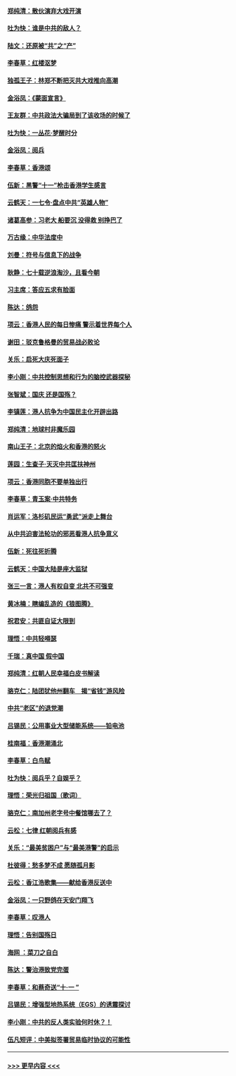 #### [郑纯清：散伙演弃大戏开演](../pages/nsc993/n11570826.md?t=10052356) 
#### [吐为快：谁是中共的敌人？](../pages/nsc993/n11570817.md?t=10052356) 
#### [陆文：还原被“共”之“产”](../pages/nsc993/n11570798.md?t=10052356) 
#### [李春草：红楼沤梦](../pages/nsc993/n11569673.md?t=10052356) 
#### [独孤王子：林郑不断把灭共大戏推向高潮](../pages/nsc993/n11569381.md?t=10052356) 
#### [金浴凤：《蒙面宣言》](../pages/nsc993/n11569368.md?t=10052356) 
#### [王友群：中共政法大骗局到了该收场的时候了](../pages/nsc993/n11568940.md?t=10052356) 
#### [吐为快：一丛花‧梦醒时分](../pages/nsc993/n11567491.md?t=10052356) 
#### [金浴凤：阅兵](../pages/nsc993/n11567454.md?t=10052356) 
#### [李春草：香港颂](../pages/nsc993/n11567444.md?t=10052356) 
#### [伍新：黑警“十一”枪击香港学生感言](../pages/nsc993/n11567426.md?t=10052356) 
#### [云鹤天：一七令‧盘点中共“英雄人物”](../pages/nsc993/n11567091.md?t=10052356) 
#### [诸葛高参：习老大 船要沉 没得救 别挣巴了](../pages/nsc993/n11566976.md?t=10052356) 
#### [万古缘：中华法度中](../pages/nsc993/n11566726.md?t=10052356) 
#### [刘曼：符号与信息下的战争](../pages/nsc993/n11564655.md?t=10052356) 
#### [耿静：七十载逆浪淘沙，且看今朝](../pages/nsc993/n11564520.md?t=10052356) 
#### [习主席：答应五求有脸面](../pages/nsc993/n11563953.md?t=10052356) 
#### [陈达：鸽怨](../pages/nsc993/n11561879.md?t=10052356) 
#### [项云：香港人民的每日惨痛  警示着世界每个人](../pages/nsc993/n11559273.md?t=10052356) 
#### [谢田：驳克鲁格曼的贸易战必败论](../pages/nsc993/n11555840.md?t=10052356) 
#### [关乐：启死大庆死面子](../pages/nsc993/n11556823.md?t=10052356) 
#### [李小刚：中共控制思想和行为的脑控武器探秘](../pages/nsc993/n11556776.md?t=10052356) 
#### [张智斌：国庆  还是国殇？](../pages/nsc993/n11556617.md?t=10052356) 
#### [李镇莲：港人抗争为中国民主化开辟出路](../pages/nsc993/n11556570.md?t=10052356) 
#### [郑纯清：地球村非魔乐园](../pages/nsc993/n11555415.md?t=10052356) 
#### [南山王子：北京的焰火和香港的怒火](../pages/nsc993/n11555318.md?t=10052356) 
#### [莲园：生查子·天灭中共匡扶神州](../pages/nsc993/n11555302.md?t=10052356) 
#### [项云：香港同胞不要单独出行](../pages/nsc993/n11555276.md?t=10052356) 
#### [李春草：青玉案‧中共特务](../pages/nsc993/n11552356.md?t=10052356) 
#### [肖运军：洛杉矶民运“勇武”派走上舞台](../pages/nsc993/n11551595.md?t=10052356) 
#### [从中共迫害法轮功的邪恶看港人抗争意义](../pages/nsc993/n11540858.md?t=10052356) 
#### [伍新：死往死折腾](../pages/nsc993/n11550174.md?t=10052356) 
#### [云鹤天：中国大陆是座大监狱](../pages/nsc993/n11550155.md?t=10052356) 
#### [张三一言：港人有权自变 北共不可强变](../pages/nsc993/n11550132.md?t=10052356) 
#### [黄冰楠：瞎编乱造的《狼图腾》](../pages/nsc993/n11550082.md?t=10052356) 
#### [祝君安：共匪自证大限到](../pages/nsc993/n11550041.md?t=10052356) 
#### [理悟：中共轻嘚瑟](../pages/nsc993/n11547978.md?t=10052356) 
#### [千瑞：真中国 假中国](../pages/nsc993/n11547865.md?t=10052356) 
#### [郑纯清：红朝人民幸福白皮书解读](../pages/nsc993/n11547499.md?t=10052356) 
#### [骆克仁：陆团犹他州翻车　揭“省钱”游风险](../pages/nsc993/n11546977.md?t=10052356) 
#### [中共“老区”的退党潮](../pages/nsc993/n11545995.md?t=10052356) 
#### [吕锡民：公用事业大型储能系统——铅电池](../pages/nsc993/n11545701.md?t=10052356) 
#### [桂南福：香港潮涌北](../pages/nsc993/n11545682.md?t=10052356) 
#### [李春草：白鸟赋](../pages/nsc993/n11545663.md?t=10052356) 
#### [吐为快：阅兵乎？自娱乎？](../pages/nsc993/n11545625.md?t=10052356) 
#### [理悟：荣光归祖国（歌词）](../pages/nsc993/n11545616.md?t=10052356) 
#### [骆克仁：南加州老字号中餐馆哪去了？](../pages/nsc993/n11545120.md?t=10052356) 
#### [云松：七律 红朝阅兵有感](../pages/nsc993/n11542394.md?t=10052356) 
#### [关乐：“最美贫困户”与“最美港警”的启示](../pages/nsc993/n11542252.md?t=10052356) 
#### [杜彼得：愁多梦不成 愿随孤月影](../pages/nsc993/n11540296.md?t=10052356) 
#### [云松：香江浩歌集——献给香港反送中](../pages/nsc993/n11540149.md?t=10052356) 
#### [金浴凤：一只野鸽在天安门翔飞](../pages/nsc993/n11540280.md?t=10052356) 
#### [李春草：叹港人](../pages/nsc993/n11540119.md?t=10052356) 
#### [理悟：告别国殇日](../pages/nsc993/n11539610.md?t=10052356) 
#### [海网 ：菜刀之自白](../pages/nsc993/n11539597.md?t=10052356) 
#### [陈达：警治港致党完蛋](../pages/nsc993/n11538127.md?t=10052356) 
#### [李春草：和蔡奇送“十·一 ”](../pages/nsc993/n11537810.md?t=10052356) 
#### [吕锡民：增强型地热系统（EGS）的诱震探讨](../pages/nsc993/n11537765.md?t=10052356) 
#### [李小刚：中共的反人类实验何时休？！](../pages/nsc993/n11537669.md?t=10052356) 
#### [伍凡短评：中美拟签署贸易临时协议的可能性](../pages/nsc993/n11536773.md?t=10052356) 

----
#### [ >>> 更早内容 <<< ](../indexes/nsc993-earlier.md)

